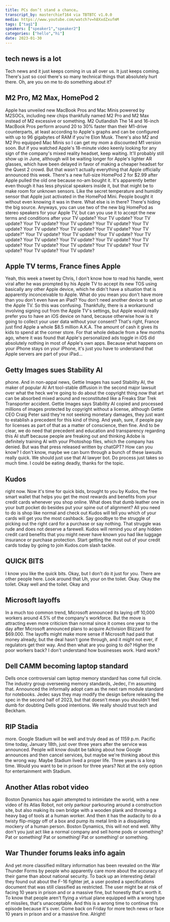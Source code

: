 ```yaml
---
title: PCs don’t stand a chance…
transcript_by: masterchief164 via TBTBTC v1.0.0
media: https://www.youtube.com/watch?v=h8XxdZxufmM
tags: ["tag1"]
speakers: ["speaker1","speaker2"]
categories: ["hello","hi"]
date: 2023-01-30
---
```


##  tech news is a lot

 Tech news and it just keeps coming in us all over us. It just keeps coming. There's just so cool there's so many technical things that absolutely hurt there. Oh, are you on me to do something about it?

##  M2 Pro, M2 Max, HomePod 2

 Apple has unveiled new MacBook Pros and Mac Minis powered by M2SOCs, including new chips thankfully named M2 Pro and M2 Max instead of M2 excessive or something. M2 Outlandish The 14 and 16-inch MacBook Pros perform around 20 to 30% faster than their M1-drive counterparts, at least according to Apple's graphs and can be configured with up to 96 gigabytes of RAM if you're Elon Musk. There's also M2 and M2 Pro equipped Mac Minis so I can get my mom a discounted M1 version soon. But if you watched Apple's 18-minute video keenly looking for any sign of the company's mixed reality headset, keep waiting. It'll probably still show up in June, although will be waiting longer for Apple's lighter AR glasses, which have been delayed in favor of making a cheaper headset for the Quest 2 crowd. But that wasn't actually everything that Apple officially announced this week. There's a new full-size HomePod 2 for $2.99 after Apple pulled the old one because no-am bought it. It's apparently better even though it has less physical speakers inside it, but that might be to make room for unknown sensors. Like the secret temperature and humidity sensor that Apple just activated in the HomePod Mini. People bought it without even knowing it was in there. What else is in there? There's hiding the big source. Anyways, you can use two of the new big HomePod as stereo speakers for your Apple TV, but can you use it to accept the new terms and conditions after your TV update? Your TV update? Your TV update? Your TV update? Your TV update? Your TV update? Your TV update? Your TV update? Your TV update? Your TV update? Your TV update?" Your TV update? Your TV update? Your TV update? Your TV update? Your TV update? Your TV update? Your TV update? Your TV update? Your TV update? Your TV update? Your TV update? Your TV update? Your TV update? Your TV update?

##  Apple TV terms, France fines Apple

 Yeah, this week a tweet by Chris, I don't know how to read his handle, went viral after he was prompted by his Apple TV to accept its new TOS using basically any other Apple device, which he didn't have a situation that is apparently inconceivable to Apple. What do you mean you don't have more than you don't even have an iPad? You don't need another device to set up the Apple TV. So this was confusing. Thankfully, there is a workaround involving signing out from the Apple TV's settings, but Apple would really prefer you to have an iOS device on hand, because otherwise how is it going to collect your user data without your consent? That's right, France just find Apple a whole $8.5 million A.K.A. The amount of cash it gives its kids to spend at the corner store. For that whole debacle from a few months ago, where it was found that Apple's personalized ads toggle in iOS did absolutely nothing in most of Apple's own apps. Because what happens on your iPhone stays on your iPhone, it's just you have to understand that Apple servers are part of your iPad...

##  Getty Images sues Stability AI

 phone. And in non-appal news, Gettie Images has sued Stability AI, the maker of popular AI Art tool-stable diffusion in the second major lawsuit over what the heck we're going to do about the copyright thing now that art can be absorbed mixed around and reconstituted like a Freaks Star Trek Transporter accident. Gettie Images says Stability AI copied and processed millions of images protected by copyright without a license, although Gettie CEO Craig Peter said they're not seeking monetary damages, they just want to establish a precedent for this kind of thing. And yeah, sure, if people pay for licenses as part of that as a matter of conscience, then fine. And to be clear, we do need that precedent and education and transparency regarding this AI stuff because people are freaking out and thinking Adobe is definitely training AI with your Photoshop files, which the company has denied. But was that press released written by chatGPT? How can you know? I don't know, maybe we can burn through a bunch of these lawsuits really quick. We should just use that AI lawyer bot. Do process just takes so much time. I could be eating deadly, thanks for the topic.

##  Kudos

 right now. Now it's time for quick bids, brought to you by Kudos, the free smart wallet that helps you get the most rewards and benefits from your credit cards whenever you shop online. What does that dumb leather one in your butt pocket do besides put your spine out of alignment? All you need to do is shop like normal and check out Kudos will tell you which of your cards will get you the most cashback. Say goodbye to the struggle of picking out the right card for a purchase or say nothing. That struggle was rude and does not deserve a farewell. Kudos will remind you of any hidden credit card benefits that you might never have known you had like luggage insurance or purchase protection. Start getting the most out of your credit cards today by going to join Kudos.com slash tackle.

##  QUICK BITS

 I know you like the quick bits. Okay, but I don't do it just for you. There are other people here. Look around that Uh, your on the toilet. Okay. Okay the toilet. Okay well and the toilet. Okay and

##  Microsoft layoffs

 In a much too common trend, Microsoft announced its laying off 10,000 workers around 4.5% of the company's workforce. But the move is attracting even more criticism than normal since it comes one year to the day after Microsoft announced plans to acquire Activision Blizzard for $69.000. The layoffs might make more sense if Microsoft had paid that money already, but the deal hasn't gone through, and it might not ever, if regulators get their way. And then what are you going to do? Higher the poor workers back? I don't understand how businesses work. Hard work?

##  Dell CAMM becoming laptop standard

 Dells once controversial cam laptop memory standard has come full circle. The industry group overseeing memory standards, Jedec, I'm assuming that. Announced the informally adopt cam as the next ram module standard for notebooks. Jedec says they may modify the design before releasing the spec in the second half of 2023, but that doesn't mean you shouldn't feel dumb for doubting Dells good intentions. We really should trust tech and Beckham.

##  RIP Stadia

 more. Google Stadium will be well and truly dead as of 1159 p.m. Pacific time today, January 18th, just over three years after the service was announced. People will know doubt be talking about how Google announces and then cancel services, but maybe we're thinking about this the wrong way. Maybe Stadium lived a proper life. Three years is a long time. Would you want to be in prison for three years? Not at the only option for entertainment with Stadium.

##  Another Atlas robot video

 Boston Dynamics has again attempted to intimidate the world, with a new video of its Atlas Robot, not only parkour parkouring around a construction site, but also making its own bridge with a wooden plank and throwing a heavy bag of tools at a human worker. And then it has the audacity to do a twisty flip-miggy off of a box and pump its metal limb in a disquieting mockery of a human person. Boston Dynamics, this will not end well. Why don't you just act like a normal company and sell home pods or something? Pat or something! Pat or something! Pat or something! or something.

##  War Thunder forums leaks info again

 And yet more classified military information has been revealed on the War Thunder Forms by people who apparently care more about the accuracy of their game than about national security. To back up an interesting detail they found out about the F-16 fighter jet, a user posted a specifications document that was still classified as restricted. The user might be at risk of facing 10 years in prison and or a massive fine, but honestly that's worth it. To know that people aren't flying a virtual plane equipped with a wrong type of missiles, that's unacceptable. And this is a wrong time to continue this episode because it's over. Come back on Friday for more tech news or face 10 years in prison and or a massive fine. Alright!


